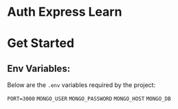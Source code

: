 # Auth Express Learn

# Get Started

## Env Variables:

Below are the `.env` variables required by the project:

`PORT=3000`
`MONGO_USER`
`MONGO_PASSWORD`
`MONGO_HOST`
`MONGO_DB`

